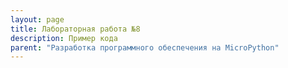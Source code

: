 ```yaml
---
layout: page
title: Лабораторная работа №8
description: Пример кода
parent: "Разработка программного обеспечения на MicroPython"
---
```



``` python
```